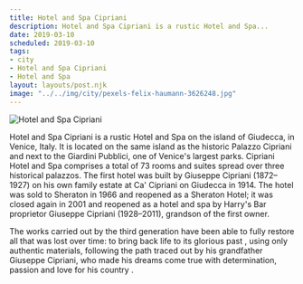 ```yaml
---
title: Hotel and Spa Cipriani
description: Hotel and Spa Cipriani is a rustic Hotel and Spa...
date: 2019-03-10
scheduled: 2019-03-10
tags:
- city
- Hotel and Spa Cipriani
- Hotel and Spa
layout: layouts/post.njk
image: "../../img/city/pexels-felix-haumann-3626248.jpg"
---
```


![Hotel and Spa Cipriani](../../img/city/pexels-felix-haumann-3626248.jpg)

Hotel and Spa Cipriani is a rustic Hotel and Spa on the island of Giudecca, in Venice, Italy. It is located on the same island as the historic Palazzo Cipriani and next to the Giardini Pubblici, one of Venice's largest parks. Cipriani Hotel and Spa comprises a total of 73 rooms and suites spread over three historical palazzos. The first hotel was built by Giuseppe Cipriani (1872–1927) on his own family estate at Ca' Cipriani on Giudecca in 1914. The hotel was sold to Sheraton in 1966 and reopened as a Sheraton Hotel; it was closed again in 2001 and reopened as a hotel and spa by Harry's Bar proprietor Giuseppe Cipriani (1928–2011), grandson of the first owner.

The works carried out by the third generation have been able to fully restore all that was lost over time: to bring back life to its glorious past , using only authentic materials, following the path traced out by his grandfather Giuseppe Cipriani, who made his dreams come true with determination, passion and love for his country .

